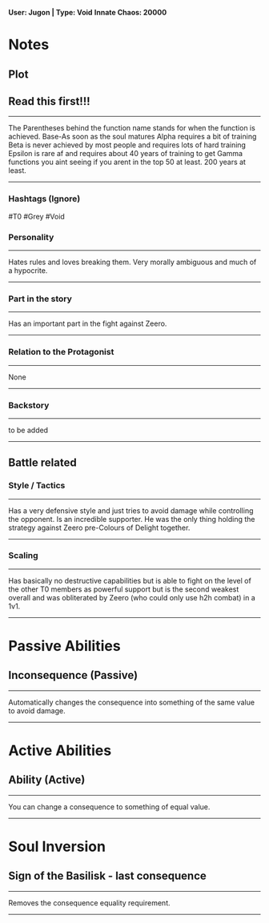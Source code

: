 **User: Jugon  | Type: Void**
**Innate Chaos:  20000**

# Notes
## Plot
## Read this first!!!
___
The Parentheses behind the function name stands for when the function is achieved.
Base-As soon as the soul matures
Alpha requires a bit of training 
Beta is never achieved by most people and requires lots of hard training
Epsilon is rare af and requires about 40 years of training to get
Gamma functions you aint seeing if you arent in the top 50 at least. 200 years at least.
___
### Hashtags (Ignore)
#T0 
#Grey 
#Void 

### Personality
___
Hates rules and loves breaking them. Very morally ambiguous and much of a hypocrite.
___
### Part in the story
___
Has an important part in the fight against Zeero.
___
### Relation to the Protagonist
___
None
___
### Backstory
___
to be added
___

## Battle related

### Style / Tactics
___
Has a very defensive style and just tries to avoid damage while controlling the opponent. Is an incredible supporter. He was the only thing holding the strategy against Zeero pre-Colours of Delight together.
___
### Scaling 
___
Has basically no destructive capabilities but is able to fight on the level of the other T0 members as powerful support but is the second weakest overall and was obliterated by Zeero (who could only use h2h combat) in a 1v1.
___


# Passive Abilities
## Inconsequence (Passive)
___
Automatically changes the consequence into something of the same value to avoid damage.
___


# Active Abilities
## Ability (Active)
___
You can change a consequence to something of equal value.
___

# Soul Inversion
## Sign of the Basilisk - last consequence 
___
Removes the consequence equality requirement.
___
